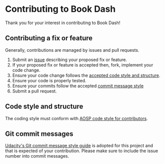 # Contributing to Book Dash

Thank you for your interest in contributing to Book Dash!

## Contributing a fix or feature
Generally, contributions are managed by issues and pull requests.

1. Submit an [issue](https://github.com/bookdash/bookdash-android-app/issues) describing your proposed fix or feature.
2. If your proposed fix or feature is accepted then, fork, implement your code change.
3. Ensure your code change follows the [accepted code style and structure](#code-style-and-structure).
4. Ensure your code is properly tested.
5. Ensure your commits follow the accepted [commit message style](#git-commit-messages)
6. Submit a pull request.

## Code style and structure
The coding style must conform with [AOSP code style for contributors](https://source.android.com/source/code-style.html).

## Git commit messages
[Udacity's Git commit message style guide](https://udacity.github.io/git-styleguide/) is adopted for this project and that is expected of your contribution.
Please make sure to include the issue number into commit messages.